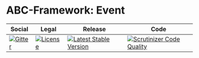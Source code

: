# ABC-Framework: Event

<table>
<thead>
<tr>
<th>Social</th>
<th>Legal</th>
<th>Release</th>
<th>Code</th>
</tr>
</thead>
<tbody>
<tr>
<td>
<a href="https://gitter.im/SetBased/php-abc?utm_source=badge&utm_medium=badge&utm_campaign=pr-badge"><img src="https://badges.gitter.im/SetBased/php-abc.svg" alt="Gitter"/></a>
</td>
<td>
<a href="https://packagist.org/packages/setbased/abc-event"><img src="https://poser.pugx.org/setbased/abc-event/license" alt="License"/></a>
</td>
<td>
<a href="https://packagist.org/packages/setbased/abc-event"><img src="https://poser.pugx.org/setbased/abc-event/v/stable" alt="Latest Stable Version"/></a>
</td>
<td>
<a href="https://scrutinizer-ci.com/g/SetBased/php-abc-event/?branch=master"><img src="https://scrutinizer-ci.com/g/SetBased/php-abc-event/badges/quality-score.png?b=master" alt="Scrutinizer Code Quality"/></a>
</td>
</tr>
</tbody>
</table>
